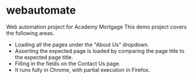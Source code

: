 # webautomate
Web automation project for Academy Mortgage
This demo project covers the following areas.
- Loading all the pages under the "About Us" dropdown. 
- Asserting the expected page is loaded by comparing the page title to the expected page title.
- Filling in the fields on the Contact Us page.
- It runs fully in Chrome, with partial execution in Firefox. 
